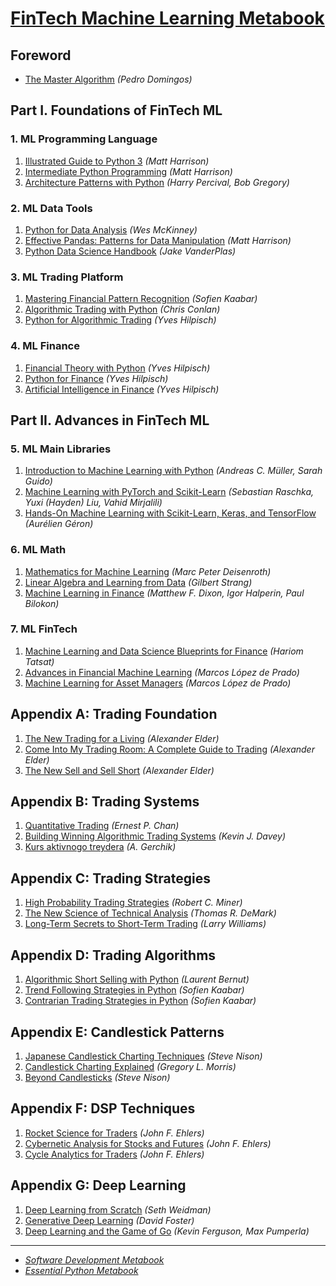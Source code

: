 # [FinTech Machine Learning Metabook](https://mikelaud.github.io)

## Foreword
* [The Master Algorithm](https://www.amazon.com/Master-Algorithm-Ultimate-Learning-Machine/dp/0465065708) _(Pedro Domingos)_

## Part I. Foundations of FinTech ML

### 1. ML Programming Language
1. [Illustrated Guide to Python 3](https://www.amazon.com/Illustrated-Guide-Python-Walkthrough-Illustrations/dp/1977921752) _(Matt Harrison)_
2. [Intermediate Python Programming](https://www.amazon.com/Treading-Python-2-Intermediate/dp/149055095X) _(Matt Harrison)_
3. [Architecture Patterns with Python](https://www.amazon.com/Architecture-Patterns-Python-Domain-Driven-Microservices/dp/1492052205) _(Harry Percival, Bob Gregory)_

### 2. ML Data Tools
1. [Python for Data Analysis](https://www.amazon.com/Python-Data-Analysis-Wrangling-Jupyter-dp-109810403X/dp/109810403X) _(Wes McKinney)_
2. [Effective Pandas: Patterns for Data Manipulation](https://www.amazon.com/gp/product/B09MYXXSFM) _(Matt Harrison)_
3. [Python Data Science Handbook](https://www.amazon.com/Python-Data-Science-Handbook-Essential-dp-1098121228/dp/1098121228) _(Jake VanderPlas)_

### 3. ML Trading Platform
1. [Mastering Financial Pattern Recognition](https://www.amazon.com/Mastering-Financial-Pattern-Recognition-Back-Testing/dp/1098120477) _(Sofien Kaabar)_
2. [Algorithmic Trading with Python](https://www.amazon.com/Algorithmic-Trading-Python-Quantitative-Development/dp/B086Y6H6YG) _(Chris Conlan)_
3. [Python for Algorithmic Trading](https://www.amazon.com/Python-Algorithmic-Trading-Cloud-Deployment/dp/149205335X) _(Yves Hilpisch)_

### 4. ML Finance
1. [Financial Theory with Python](https://www.amazon.com/Financial-Theory-Python-Gentle-Introduction-dp-1098104358/dp/1098104358) _(Yves Hilpisch)_
2. [Python for Finance](https://www.amazon.com/Python-Finance-Mastering-Data-Driven-dp-1492024333/dp/1492024333) _(Yves Hilpisch)_
3. [Artificial Intelligence in Finance](https://www.amazon.com/Artificial-Intelligence-Finance-Python-Based-Guide-dp-1492055433/dp/1492055433) _(Yves Hilpisch)_

## Part II. Advances in FinTech ML

### 5. ML Main Libraries
1. [Introduction to Machine Learning with Python](https://www.amazon.com/Introduction-Machine-Learning-Python-Scientists-dp-1449369413/dp/1449369413) _(Andreas C. Müller, Sarah Guido)_
2. [Machine Learning with PyTorch and Scikit-Learn](https://www.amazon.com/Machine-Learning-PyTorch-Scikit-Learn-learning-dp-1801819319/dp/1801819319) _(Sebastian Raschka, Yuxi (Hayden) Liu, Vahid Mirjalili)_
3. [Hands-On Machine Learning with Scikit-Learn, Keras, and TensorFlow](https://www.amazon.com/Hands-Machine-Learning-Scikit-Learn-TensorFlow-dp-1098125975/dp/1098125975) _(Aurélien Géron)_

### 6. ML Math
1. [Mathematics for Machine Learning](https://www.amazon.com/Mathematics-Machine-Learning-Peter-Deisenroth-dp-1108470041/dp/1108470041) _(Marc Peter Deisenroth)_
2. [Linear Algebra and Learning from Data](https://www.amazon.com/Linear-Algebra-Learning-Gilbert-Strang/dp/0692196382) _(Gilbert Strang)_
3. [Machine Learning in Finance](https://www.amazon.com/Machine-Learning-Finance-Theory-Practice/dp/3030410676) _(Matthew F. Dixon, Igor Halperin, Paul Bilokon)_

### 7. ML FinTech
1. [Machine Learning and Data Science Blueprints for Finance](https://www.amazon.com/Machine-Learning-Science-Blueprints-Finance-dp-1492073059/dp/1492073059) _(Hariom Tatsat)_
2. [Advances in Financial Machine Learning](https://www.amazon.com/Advances-Financial-Machine-Learning-Marcos-dp-1119482089/dp/1119482089) _(Marcos López de Prado)_
3. [Machine Learning for Asset Managers](https://www.amazon.com/Machine-Learning-Managers-Elements-Quantitative-dp-1108792898/dp/1108792898) _(Marcos López de Prado)_

## Appendix A: Trading Foundation
1. [The New Trading for a Living](https://www.amazon.com/New-Trading-Living-Psychology-Discipline-dp-1118443926/dp/1118443926) _(Alexander Elder)_
2. [Come Into My Trading Room: A Complete Guide to Trading](https://www.amazon.com/Study-Guide-Trading-Living-Wiley/dp/1118467450) _(Alexander Elder)_
3. [The New Sell and Sell Short](https://www.amazon.com/New-Sell-Short-Profits-Declines-dp-0470632399/dp/0470632399) _(Alexander Elder)_

## Appendix B: Trading Systems
1. [Quantitative Trading](https://www.amazon.com/Quantitative-Trading-Build-Algorithmic-Business-dp-1119800064/dp/1119800064) _(Ernest P. Chan)_
2. [Building Winning Algorithmic Trading Systems](https://www.amazon.com/Building-Winning-Algorithmic-Trading-Systems-dp-1118778987/dp/1118778987) _(Kevin J. Davey)_
3. [Kurs aktivnogo treydera](https://www.amazon.com/Kurs-aktivnogo-treydera-prodavay-zarabatyvay/dp/5961423743) _(A. Gerchik)_

## Appendix C: Trading Strategies
1. [High Probability Trading Strategies](https://www.amazon.com/High-Probability-Trading-Strategies-Tactics-dp-0470181664/dp/0470181664) _(Robert C. Miner)_
2. [The New Science of Technical Analysis](https://www.amazon.com/Science-Technical-Analysis-Wiley-Finance-dp-B0076O7N2Q/dp/B0076O7N2Q) _(Thomas R. DeMark)_
3. [Long-Term Secrets to Short-Term Trading](https://www.amazon.com/Long-Term-Secrets-Short-Term-Trading-Williams-dp-0470915730/dp/0470915730) _(Larry Williams)_

## Appendix D: Trading Algorithms
1. [Algorithmic Short Selling with Python](https://www.amazon.com/Algorithmic-Short-Selling-Python-consistently/dp/1801815194) _(Laurent Bernut)_
2. [Trend Following Strategies in Python](https://www.amazon.com/gp/product/B09KNGG1CC) _(Sofien Kaabar)_
3. [Contrarian Trading Strategies in Python](https://www.amazon.com/gp/product/B09VG3SH2P) _(Sofien Kaabar)_

## Appendix E: Candlestick Patterns
1. [Japanese Candlestick Charting Techniques](https://www.amazon.com/Japanese-Candlestick-Charting-Techniques-Second-dp-0735201811/dp/0735201811) _(Steve Nison)_
2. [Candlestick Charting Explained](https://www.amazon.com/Candlestick-Charting-Explained-Timeless-Techniques-dp-007146154X/dp/007146154X) _(Gregory L. Morris)_
3. [Beyond Candlesticks](https://www.amazon.com/Beyond-Candlesticks-Japanese-Charting-Techniques-dp-047100720X/dp/047100720X) _(Steve Nison)_

## Appendix F: DSP Techniques
1. [Rocket Science for Traders](https://www.amazon.com/Rocket-Science-Traders-Processing-Applications-dp-0471405671/dp/0471405671) _(John F. Ehlers)_
2. [Cybernetic Analysis for Stocks and Futures](https://www.amazon.com/Cybernetic-Analysis-Stocks-Futures-Cutting-Edge-dp-0471463078/dp/0471463078) _(John F. Ehlers)_
3. [Cycle Analytics for Traders](https://www.amazon.com/Cycle-Analytics-Traders-Downloadable-Software-dp-1118728513/dp/1118728513) _(John F. Ehlers)_

## Appendix G: Deep Learning
1. [Deep Learning from Scratch](https://www.amazon.com/Deep-Learning-Scratch-Building-Principles-dp-1492041416/dp/1492041416) _(Seth Weidman)_
2. [Generative Deep Learning](https://www.amazon.com/Generative-Deep-Learning-Teaching-Machines-dp-1492041947/dp/1492041947) _(David Foster)_
3. [Deep Learning and the Game of Go](https://www.amazon.com/Deep-Learning-Game-Max-Pumperla-dp-1617295329/dp/1617295329) _(Kevin Ferguson, Max Pumperla)_

---

* [_Software Development Metabook_](SOFTWARE_DEVELOPMENT_METABOOK.md)
* [_Essential Python Metabook_](ESSENTIAL_PYTHON_METABOOK.md)
